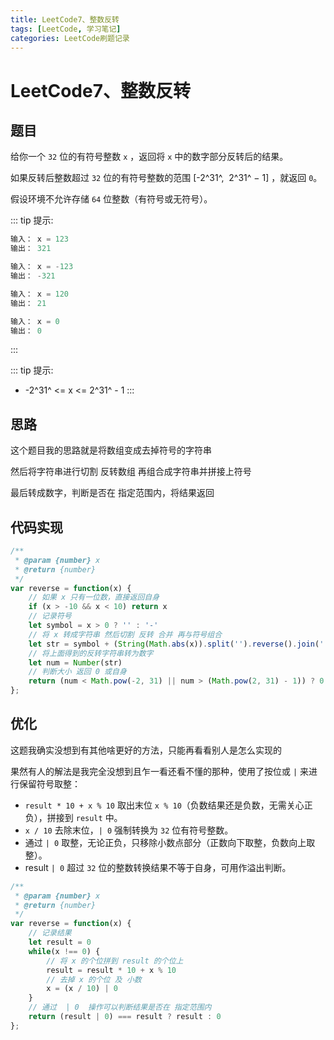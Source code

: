 ```yaml
---
title: LeetCode7、整数反转
tags: [LeetCode, 学习笔记]
categories: LeetCode刷题记录
---
```


# LeetCode7、整数反转

## 题目
给你一个 `32` 位的有符号整数 `x` ，返回将 `x` 中的数字部分反转后的结果。

如果反转后整数超过 `32` 位的有符号整数的范围 [-2^31^,  2^31^ − 1] ，就返回 `0`。

假设环境不允许存储 `64` 位整数（有符号或无符号）。


::: tip 提示:
```js
输入： x = 123
输出： 321

输入： x = -123
输出： -321

输入： x = 120
输出： 21

输入： x = 0
输出： 0
```
:::

::: tip 提示:
-   -2^31^ <= x <= 2^31^ - 1
:::


## 思路
这个题目我的思路就是将数组变成去掉符号的字符串

然后将字符串进行切割  反转数组  再组合成字符串并拼接上符号

最后转成数字，判断是否在 指定范围内，将结果返回

## 代码实现
```js
/**
 * @param {number} x
 * @return {number}
 */
var reverse = function(x) {
    // 如果 x 只有一位数，直接返回自身
    if (x > -10 && x < 10) return x
    // 记录符号
    let symbol = x > 0 ? '' : '-'
    // 将 x 转成字符串 然后切割 反转 合并 再与符号组合
    let str = symbol + (String(Math.abs(x)).split('').reverse().join(''))
    // 将上面得到的反转字符串转为数字
    let num = Number(str)
    // 判断大小 返回 0 或自身
    return (num < Math.pow(-2, 31) || num > (Math.pow(2, 31) - 1)) ? 0 : num
};
```

## 优化
这题我确实没想到有其他啥更好的方法，只能再看看别人是怎么实现的

果然有人的解法是我完全没想到且乍一看还看不懂的那种，使用了按位或 `|` 来进行保留符号取整：

   -  `result * 10 + x % 10` 取出末位 `x % 10`（负数结果还是负数，无需关心正负），拼接到 `result` 中。
   -  `x / 10` 去除末位，`| 0` 强制转换为 `32` 位有符号整数。
   -  通过 `| 0` 取整，无论正负，只移除小数点部分（正数向下取整，负数向上取整）。
   -  result `| 0` 超过 `32` 位的整数转换结果不等于自身，可用作溢出判断。

```js
/**
 * @param {number} x
 * @return {number}
 */
var reverse = function(x) {
    // 记录结果
    let result = 0
    while(x !== 0) {
        // 将 x 的个位拼到 result 的个位上
        result = result * 10 + x % 10
        // 去掉 x 的个位 及 小数
        x = (x / 10) | 0
    }
    // 通过  | 0  操作可以判断结果是否在 指定范围内
    return (result | 0) === result ? result : 0
};
```